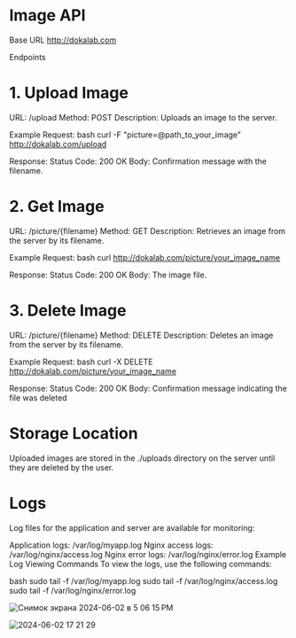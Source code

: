 # Image API

Base URL
http://dokalab.com

Endpoints
# 1. Upload Image
URL: /upload
Method: POST
Description: Uploads an image to the server.

Example Request:
bash
curl -F "picture=@path_to_your_image" http://dokalab.com/upload

Response:
Status Code: 200 OK
Body: Confirmation message with the filename.

# 2. Get Image
URL: /picture/{filename}
Method: GET
Description: Retrieves an image from the server by its filename.

Example Request:
bash
curl http://dokalab.com/picture/your_image_name

Response:
Status Code: 200 OK
Body: The image file.

# 3. Delete Image
URL: /picture/{filename}
Method: DELETE
Description: Deletes an image from the server by its filename.

Example Request:
bash
curl -X DELETE http://dokalab.com/picture/your_image_name

Response:
Status Code: 200 OK
Body: Confirmation message indicating the file was deleted

# Storage Location
Uploaded images are stored in the ./uploads directory on the server until they are deleted by the user.

# Logs
Log files for the application and server are available for monitoring:

Application logs: /var/log/myapp.log
Nginx access logs: /var/log/nginx/access.log
Nginx error logs: /var/log/nginx/error.log
Example Log Viewing Commands
To view the logs, use the following commands:

bash
sudo tail -f /var/log/myapp.log
sudo tail -f /var/log/nginx/access.log
sudo tail -f /var/log/nginx/error.log

![Снимок экрана 2024-06-02 в 5 06 15 PM](https://github.com/Svetozara3363/ImageApi/assets/120119368/8c720ea8-ae6b-4d80-9718-d51ac0aefc1d)

![2024-06-02 17 21 29](https://github.com/Svetozara3363/ImageApi/assets/120119368/e6ea02b4-26d5-439a-a181-c6c8d831255f)

